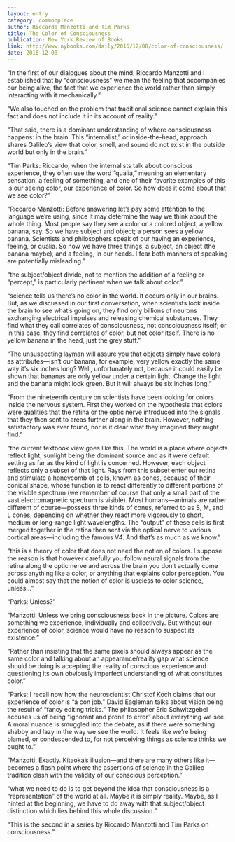 ```yaml
---
layout: entry
category: commonplace
author: Riccardo Manzotti and Tim Parks
title: The Color of Consciousness
publication: New York Review of Books
link: http://www.nybooks.com/daily/2016/12/08/color-of-consciousness/
date: 2016-12-08
---
```


“In the first of our dialogues about the mind, Riccardo Manzotti and I established that by “consciousness” we mean the feeling that accompanies our being alive, the fact that we experience the world rather than simply interacting with it mechanically.”

“We also touched on the problem that traditional science cannot explain this fact and does not include it in its account of reality.”

“That said, there is a dominant understanding of where consciousness happens: in the brain. This “internalist,” or inside-the-head, approach shares Galileo’s view that color, smell, and sound do not exist in the outside world but only in the brain.”

“Tim Parks: Riccardo, when the internalists talk about conscious experience, they often use the word “qualia,” meaning an elementary sensation, a feeling of something, and one of their favorite examples of this is our seeing color, our experience of color. So how does it come about that we see color?”

“Riccardo Manzotti: Before answering let’s pay some attention to the language we’re using, since it may determine the way we think about the whole thing. Most people say they see a color or a colored object, a yellow banana, say. So we have subject and object; a person sees a yellow banana. Scientists and philosophers speak of our having an experience, feeling, or qualia. So now we have three things, a subject, an object (the banana maybe), and a feeling, in our heads. I fear both manners of speaking are potentially misleading.”

“the subject/object divide, not to mention the addition of a feeling or “percept,” is particularly pertinent when we talk about color.”

“science tells us there’s no color in the world. It occurs only in our brains. But, as we discussed in our first conversation, when scientists look inside the brain to see what’s going on, they find only billions of neurons exchanging electrical impulses and releasing chemical substances. They find what they call correlates of consciousness, not consciousness itself; or in this case, they find correlates of color, but not color itself. There is no yellow banana in the head, just the grey stuff.”

“The unsuspecting layman will assure you that objects simply have colors as attributes—isn’t our banana, for example, very yellow exactly the same way it’s six inches long? Well, unfortunately not, because it could easily be shown that bananas are only yellow under a certain light. Change the light and the banana might look green. But it will always be six inches long.”

“From the nineteenth century on scientists have been looking for colors inside the nervous system. First they worked on the hypothesis that colors were qualities that the retina or the optic nerve introduced into the signals that they then sent to areas further along in the brain. However, nothing satisfactory was ever found, nor is it clear what they imagined they might find.”

“the current textbook view goes like this. The world is a place where objects reflect light, sunlight being the dominant source and as it were default setting as far as the kind of light is concerned. However, each object reflects only a subset of that light. Rays from this subset enter our retina and stimulate a honeycomb of cells, known as cones, because of their conical shape, whose function is to react differently to different portions of the visible spectrum (we remember of course that only a small part of the vast electromagnetic spectrum is visible). Most humans—animals are rather different of course—possess three kinds of cones, referred to as S, M, and L cones, depending on whether they react more vigorously to short, medium or long-range light wavelengths. The “output” of these cells is first merged together in the retina then sent via the optical nerve to various cortical areas—including the famous V4. And that’s as much as we know.”

“this is a theory of color that does not need the notion of colors. I suppose the reason is that however carefully you follow neural signals from the retina along the optic nerve and across the brain you don’t actually come across anything like a color, or anything that explains color perception. You could almost say that the notion of color is useless to color science, unless…”

“Parks: Unless?”

“Manzotti: Unless we bring consciousness back in the picture. Colors are something we experience, individually and collectively. But without our experience of color, science would have no reason to suspect its existence.”

“Rather than insisting that the same pixels should always appear as the same color and talking about an appearance/reality gap what science should be doing is accepting the reality of conscious experience and questioning its own obviously imperfect understanding of what constitutes color.”

“Parks: I recall now how the neuroscientist Christof Koch claims that our experience of color is “a con job.” David Eagleman talks about vision being the result of “fancy editing tricks.” The philosopher Eric Schwitzgebel accuses us of being “ignorant and prone to error” about everything we see. A moral nuance is smuggled into the debate, as if there were something shabby and lazy in the way we see the world. It feels like we’re being blamed, or condescended to, for not perceiving things as science thinks we ought to.”

“Manzotti: Exactly. Kitaoka’s illusion—and there are many others like it—becomes a flash point where the assertions of science in the Galileo tradition clash with the validity of our conscious perception.”

“what we need to do is to get beyond the idea that consciousness is a “representation” of the world at all. Maybe it is simply reality. Maybe, as I hinted at the beginning, we have to do away with that subject/object distinction which lies behind this whole discussion.”

“This is the second in a series by Riccardo Manzotti and Tim Parks on consciousness.”
